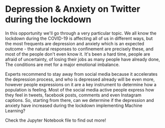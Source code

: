 # Depression & Anxiety on Twitter during the lockdown

In this opportunity we'll go through a very particular topic. We all know the lockdown during the COVID-19 is affecting all of us in different ways, but the most frequents are depression and anxiety which is an expected outcome - the natural responses to confinement are precisely these, and most of the people don't even know it. It's been a hard time, people are afraid of uncertainty, of losing their jobs as many people have already done, The conditions are met for a major emotional imbalance.

Experts recommend to stay away from social media because it accelerates the depression process, and who is depressed already will be even more, however people expressions on it are a key instrument to determine how a population is feeling. Most of the social media active people express how they feel in tweets, facebook posts, comments and even Instagram captions. So, starting from there, can we determine if the depression and anxiety have increased during the lockdown implementing Machine Learning?

Check the Jupyter Notebook file to find out more!
